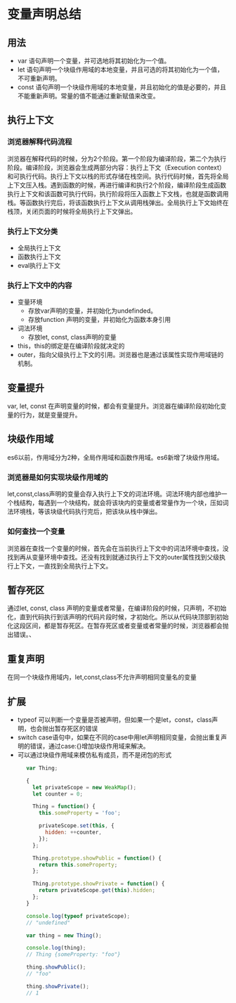 # 变量声明总结

## 用法
- var 语句声明一个变量，并可选地将其初始化为一个值。
- let 语句声明一个块级作用域的本地变量，并且可选的将其初始化为一个值，不可重新声明。
- const 语句声明一个块级作用域的本地变量，并且初始化的值是必要的，并且不能重新声明。常量的值不能通过重新赋值来改变。

## 执行上下文

### 浏览器解释代码流程
浏览器在解释代码的时候，分为2个阶段。第一个阶段为编译阶段，第二个为执行阶段。编译阶段，浏览器会生成两部分内容：执行上下文（Execution context）和可执行代码。执行上下文以栈的形式存储在栈空间。执行代码时候，首先将全局上下文压入栈。遇到函数的时候，再进行编译和执行2个阶段，编译阶段生成函数执行上下文和该函数可执行代码，执行阶段将压入函数上下文栈，也就是函数调用栈。等函数执行完后，将该函数执行上下文从调用栈弹出。全局执行上下文始终在栈顶，关闭页面的时候将全局执行上下文弹出。

### 执行上下文分类
- 全局执行上下文
- 函数执行上下文
- eval执行上下文

### 执行上下文中的内容

- 变量环境
  - 存放var声明的变量，并初始化为undefinded。
  - 存放function 声明的变量，并初始化为函数本身引用
- 词法环境
  - 存放let, const, class声明的变量
- this，this的绑定是在编译阶段就决定的
- outer，指向父级执行上下文的引用。浏览器也是通过该属性实现作用域链的机制。

## 变量提升
var, let, const 在声明变量的时候，都会有变量提升。浏览器在编译阶段初始化变量的行为，就是变量提升。

## 块级作用域
es6以前，作用域分为2种，全局作用域和函数作用域。es6新增了块级作用域。

### 浏览器是如何实现块级作用域的
let,const,class声明的变量会存入执行上下文的词法环境。词法环境内部也维护一个栈结构，每遇到一个块结构，就会将该块内的变量或者常量作为一个块，压如词法环境栈，等该块级代码执行完后，把该块从栈中弹出。

### 如何查找一个变量
浏览器在查找一个变量的时候，首先会在当前执行上下文中的词法环境中查找，没找到再从变量环境中查找。还没有找到就通过执行上下文的outer属性找到父级执行上下文，一直找到全局执行上下文。

## 暂存死区
通过let, const, class 声明的变量或者常量，在编译阶段的时候，只声明，不初始化，直到代码执行到该声明的代码片段时候，才初始化。所以从代码块顶部到初始化这段区间，都是暂存死区。在暂存死区或者变量或者常量的时候，浏览器都会抛出错误。、

## 重复声明 
在同一个块级作用域内，let,const,class不允许声明相同变量名的变量

## 扩展

- typeof 可以判断一个变量是否被声明，但如果一个是let，const，class声明，也会抛出暂存死区的错误
- switch case语句中，如果在不同的case中用let声明相同变量，会抛出重复声明的错误，通过case:{}增加块级作用域来解决。
- 可以通过块级作用域来模仿私有成员，而不是闭包的形式

```javascript
      var Thing;

      {
        let privateScope = new WeakMap();
        let counter = 0;

        Thing = function() {
          this.someProperty = 'foo';

          privateScope.set(this, {
            hidden: ++counter,
          });
        };

        Thing.prototype.showPublic = function() {
          return this.someProperty;
        };

        Thing.prototype.showPrivate = function() {
          return privateScope.get(this).hidden;
        };
      }

      console.log(typeof privateScope);
      // "undefined"

      var thing = new Thing();

      console.log(thing);
      // Thing {someProperty: "foo"}

      thing.showPublic();
      // "foo"

      thing.showPrivate();
      // 1
```

